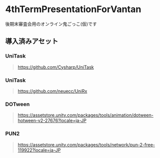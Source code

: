 # 4thTermPresentationForVantan

後期末審査会用のオンライン鬼ごっこ(仮)です

## 導入済みアセット

### UniTask
> https://github.com/Cysharp/UniTask

### UniTask
> https://github.com/neuecc/UniRx

### DOTween
> https://assetstore.unity.com/packages/tools/animation/dotween-hotween-v2-27676?locale=ja-JP

### PUN2
> https://assetstore.unity.com/packages/tools/network/pun-2-free-119922?locale=ja-JP
